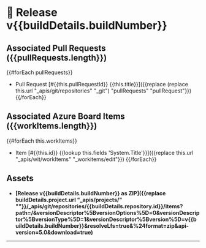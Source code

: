 # 🚀 Release v{{buildDetails.buildNumber}}

## Associated Pull Requests ({{pullRequests.length}})
{{#forEach pullRequests}}
* Pull Request [#{{this.pullRequestId}} {{this.title}}]({{replace (replace this.url "_apis/git/repositories" "_git") "pullRequests" "pullRequest"}})
{{/forEach}}

## Associated Azure Board Items ({{workItems.length}})
{{#forEach this.workItems}}
*  Item [#{{this.id}} {{lookup this.fields 'System.Title'}}]({{replace this.url "_apis/wit/workItems" "_workitems/edit"}})
{{/forEach}}

## Assets
* **[Release v{{buildDetails.buildNumber}} as ZIP]({{replace buildDetails.project.url "_apis/projects/" ""}}/_apis/git/repositories/{{buildDetails.repository.id}}/items?path=/&versionDescriptor%5BversionOptions%5D=0&versionDescriptor%5BversionType%5D=1&versionDescriptor%5Bversion%5D=v{{buildDetails.buildNumber}}&resolveLfs=true&%24format=zip&api-version=5.0&download=true)**

---